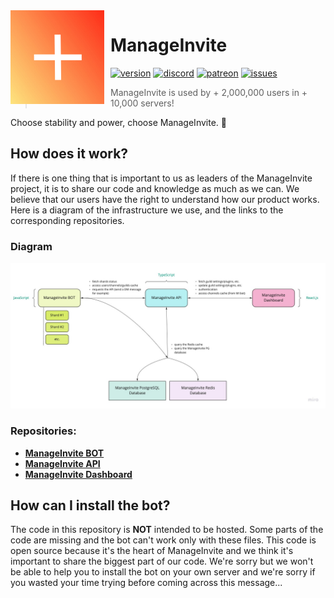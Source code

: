 <img width="150" height="150" style="float: left; margin: 0 10px 0 0;" alt="ManageInvite" src="./assets/logo.png">  

# ManageInvite
[![version](https://img.shields.io/github/package-json/v/Androz2091/ManageInvite?style=for-the-badge)](https://github.com/Androz2091/ManageInvite)
[![discord](https://img.shields.io/discord/638685268777500672?style=for-the-badge&color=7289DA&label=Discord)](https://discord.gg/v26Sqqs)
[![patreon](https://img.shields.io/endpoint.svg?url=https://shieldsio-patreon.herokuapp.com/Androz2091&style=for-the-badge)](https://patreon.com/Androz2091)
[![issues](https://img.shields.io/github/issues/Androz2091/ManageInvite?style=for-the-badge)](https://github.com/Androz2091/ManageInvite)

> ManageInvite is used by + 2,000,000 users in + 10,000 servers!

Choose stability and power, choose ManageInvite. 🚀

## How does it work?

If there is one thing that is important to us as leaders of the ManageInvite project, it is to share our code and knowledge as much as we can. We believe that our users have the right to understand how our product works. Here is a diagram of the infrastructure we use, and the links to the corresponding repositories. 

### Diagram

![diagram](./howitworks.jpg)

### Repositories:

* **[ManageInvite BOT](https://github.com/manage-invite/manage-invite-bot)**
* **[ManageInvite API](https://github.com/manage-invite/manage-invite-api)**
* **[ManageInvite Dashboard](https://github.com/manage-invite/manage-invite-dashboard)**

## How can I install the bot?

The code in this repository is **NOT** intended to be hosted. Some parts of the code are missing and the bot can't work only with these files. This code is open source because it's the heart of ManageInvite and we think it's important to share the biggest part of our code.
We're sorry but we won't be able to help you to install the bot on your own server and we're sorry if you wasted your time trying before coming across this message...
